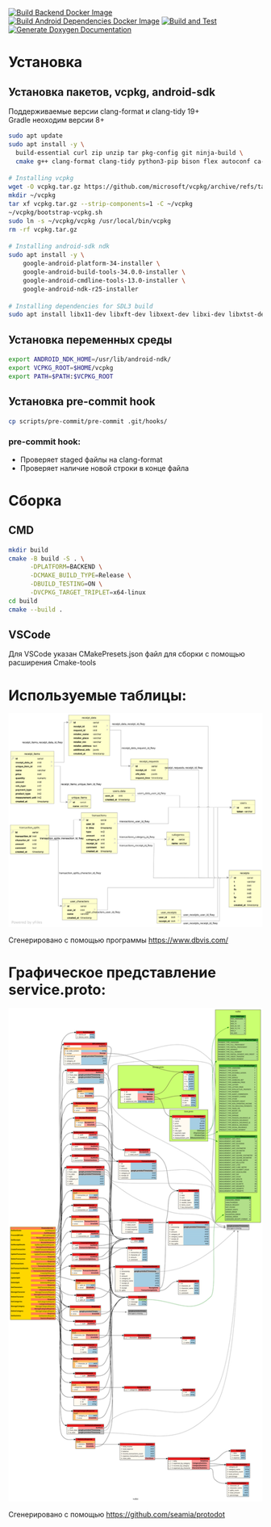 [![Build Backend Docker Image](https://github.com/HappyNano/spbstu-wallet/actions/workflows/build-backend-workflow.yml/badge.svg)](https://github.com/HappyNano/spbstu-wallet/actions/workflows/build-backend-workflow.yml)
[![Build Android Dependencies Docker Image](https://github.com/HappyNano/spbstu-wallet/actions/workflows/build-android-workflow.yml/badge.svg)](https://github.com/HappyNano/spbstu-wallet/actions/workflows/build-android-workflow.yml)
[![Build and Test](https://github.com/HappyNano/spbstu-wallet/actions/workflows/tests-backend.yml/badge.svg)](https://github.com/HappyNano/spbstu-wallet/actions/workflows/tests-backend.yml)
[![Generate Doxygen Documentation](https://github.com/HappyNano/spbstu-wallet/actions/workflows/doxygen-docs.yml/badge.svg)](https://github.com/HappyNano/spbstu-wallet/actions/workflows/doxygen-docs.yml)

# Установка

## Установка пакетов, vcpkg, android-sdk

Поддерживаемые версии clang-format и clang-tidy 19+ \
Gradle неоходим версии 8+

```bash
sudo apt update
sudo apt install -y \
  build-essential curl zip unzip tar pkg-config git ninja-build \ 
  cmake g++ clang-format clang-tidy python3-pip bison flex autoconf ca-certificates

# Installing vcpkg
wget -O vcpkg.tar.gz https://github.com/microsoft/vcpkg/archive/refs/tags/2025.02.14.tar.gz
mkdir ~/vcpkg
tar xf vcpkg.tar.gz --strip-components=1 -C ~/vcpkg
~/vcpkg/bootstrap-vcpkg.sh
sudo ln -s ~/vcpkg/vcpkg /usr/local/bin/vcpkg
rm -rf vcpkg.tar.gz

# Installing android-sdk ndk
sudo apt install -y \
    google-android-platform-34-installer \
    google-android-build-tools-34.0.0-installer \
    google-android-cmdline-tools-13.0-installer \
    google-android-ndk-r25-installer

# Installing dependencies for SDL3 build
sudo apt install libx11-dev libxft-dev libxext-dev libxi-dev libxtst-dev libwayland-dev libxkbcommon-dev libegl1-mesa-dev libibus-1.0-dev bison libxrandr-dev -y
```

## Установка переменных среды

```bash
export ANDROID_NDK_HOME=/usr/lib/android-ndk/
export VCPKG_ROOT=$HOME/vcpkg
export PATH=$PATH:$VCPKG_ROOT
```

## Установка pre-commit hook

```bash
cp scripts/pre-commit/pre-commit .git/hooks/
```

### pre-commit hook:
- Проверяет staged файлы на clang-format
- Проверяет наличие новой строки в конце файла

# Сборка

## CMD

```bash
mkdir build
cmake -B build -S . \
      -DPLATFORM=BACKEND \
      -DCMAKE_BUILD_TYPE=Release \
      -DBUILD_TESTING=ON \
      -DVCPKG_TARGET_TRIPLET=x64-linux
cd build
cmake --build .
```

## VSCode

Для VSCode указан CMakePresets.json файл для сборки с помощью расширения Cmake-tools

# Используемые таблицы:

[![Таблицы](./docs/service/database_tables_vertical.svg)](./docs/service/database_tables_vertical.svg)

Сгенерировано с помощью программы https://www.dbvis.com/

# Графическое представление service.proto:

[![Таблицы](./docs/service/proto.svg)](./docs/service/proto.svg)

Сгенерировано с помощью https://github.com/seamia/protodot
